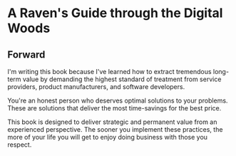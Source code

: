 # A Raven's Guide through the Digital Woods

## Forward
I'm writing this book because I've learned how to extract tremendous
long-term value by demanding the highest standard of treatment from
service providers, product manufacturers, and software developers.

You're an honest person who deserves optimal solutions to your problems.
These are solutions that deliver the most time-savings for the best price.

This book is designed to deliver strategic and permanent value from
an experienced perspective. The sooner you implement these practices,
the more of your life you will get to enjoy doing business with those
you respect.
